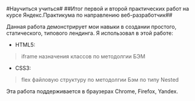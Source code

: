 #Научиться учиться#
##Итог первой и второй практических работ на курсе Яндекс.Практикума по направлению веб-разработчик##

Данная работа демонстрирует мои навыки в создании простого, статического, типового лендинга.
Я использовал в этой работе:
- HTML5:
> iframe
> назначения классов по методолгии БЭМ

- CSS3:
> flex
> файловую структуру по методолгии Бэм по типу Nested

Эта работа поддерживается в браузерах Chrome, Firefox, Yandex.
